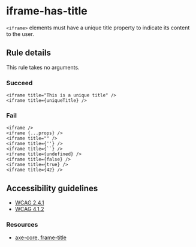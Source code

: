 iframe-has-title
================

`<iframe>` elements must have a unique title property to indicate its content to the user.

Rule details
------------

This rule takes no arguments.

### Succeed

    <iframe title="This is a unique title" />
    <iframe title={uniqueTitle} />

### Fail

    <iframe />
    <iframe {...props} />
    <iframe title="" />
    <iframe title={''} />
    <iframe title={``} />
    <iframe title={undefined} />
    <iframe title={false} />
    <iframe title={true} />
    <iframe title={42} />

Accessibility guidelines
------------------------

-   [WCAG 2.4.1](https://www.w3.org/WAI/WCAG21/Understanding/bypass-blocks)
-   [WCAG 4.1.2](https://www.w3.org/WAI/WCAG21/Understanding/name-role-value)

### Resources

-   [axe-core, frame-title](https://dequeuniversity.com/rules/axe/3.2/frame-title)
